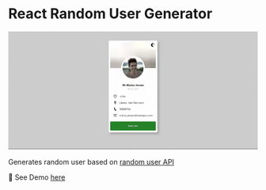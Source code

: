 # React Random User Generator

![demo](screenshots/randomuser.gif)

Generates random user based on [random user API](https://randomuser.me)

👀 See Demo [here](https://a5h1q.github.io/React-Random-User-Generator/)
